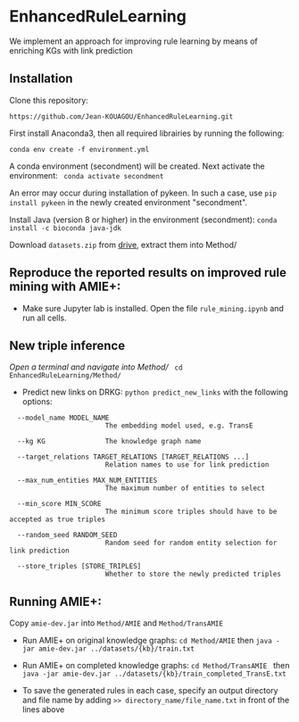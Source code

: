 # EnhancedRuleLearning
We implement an approach for improving rule learning by means of enriching KGs with link prediction


## Installation

Clone this repository:
```
https://github.com/Jean-KOUAGOU/EnhancedRuleLearning.git
```
First install Anaconda3, then all required librairies by running the following:
```
conda env create -f environment.yml
```
A conda environment (secondment) will be created. Next activate the environment:
``` conda activate secondment```

An error may occur during installation of pykeen. In such a case, use ```pip install pykeen``` in the newly created environment "secondment".


Install Java (version 8 or higher) in the environment (secondment): ```conda install -c bioconda java-jdk```


Download ```datasets.zip``` from [drive](https://drive.google.com/file/d/1qu2_c_SCBql6QGFA6hipiIlgw0p4fKRr/view?usp=sharing), extract them into Method/


## Reproduce the reported results on improved rule mining with AMIE+:

- Make sure Jupyter lab is installed. Open the file ` rule_mining.ipynb ` and run all cells.



## New triple inference

*Open a terminal and navigate into Method/* ``` cd EnhancedRuleLearning/Method/```

- Predict new links on DRKG: ``` python predict_new_links ``` with the following options:

``` 
  --model_name MODEL_NAME
                        The embedding model used, e.g. TransE
                        
  --kg KG               The knowledge graph name
  
  --target_relations TARGET_RELATIONS [TARGET_RELATIONS ...]
                        Relation names to use for link prediction
                        
  --max_num_entities MAX_NUM_ENTITIES
                        The maximum number of entities to select
                        
  --min_score MIN_SCORE
                        The minimum score triples should have to be accepted as true triples
                        
  --random_seed RANDOM_SEED
                        Random seed for random entity selection for link prediction
                        
  --store_triples [STORE_TRIPLES]
                        Whether to store the newly predicted triples
```

## Running AMIE+:

Copy ` amie-dev.jar ` into ` Method/AMIE ` and ` Method/TransAMIE `

- Run AMIE+ on original knowledge graphs: ` cd Method/AMIE ` then ` java -jar amie-dev.jar ../datasets/{kb}/train.txt `

- Run AMIE+ on completed knowledge graphs: `cd Method/TransAMIE ` then ` java -jar amie-dev.jar ../datasets/{kb}/train_completed_TransE.txt `

- To save the generated rules in each case, specify an output directory and file name by adding ` >> directory_name/file_name.txt ` in front of the lines above


